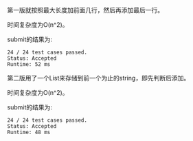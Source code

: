 第一版就按照最大长度加前面几行，然后再添加最后一行。

时间复杂度为O(n^2)。

submit的结果为:
```
24 / 24 test cases passed.
Status: Accepted
Runtime: 52 ms
```

第二版用了一个List来存储到前一个为止的string，即先判断后添加。

时间复杂度为O(n^2)。

submit的结果为:
```
24 / 24 test cases passed.
Status: Accepted
Runtime: 48 ms
```
